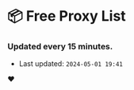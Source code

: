 # :package: Free Proxy List
### Updated every 15 minutes.

- Last updated: `2024-05-01 19:41`

:heart:
